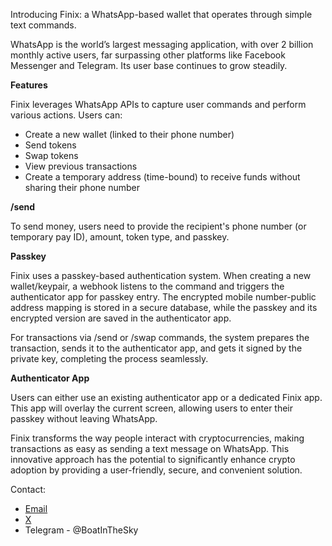 Introducing Finix: a WhatsApp-based wallet that operates through simple text commands.

WhatsApp is the world’s largest messaging application, with over 2 billion monthly active users, far surpassing other platforms like Facebook Messenger and Telegram. Its user base continues to grow steadily.

**Features**

Finix leverages WhatsApp APIs to capture user commands and perform various actions. Users can:

- Create a new wallet (linked to their phone number)
- Send tokens
- Swap tokens
- View previous transactions
- Create a temporary address (time-bound) to receive funds without sharing their phone number

**/send**

To send money, users need to provide the recipient's phone number (or temporary pay ID), amount, token type, and passkey.

**Passkey**

Finix uses a passkey-based authentication system. When creating a new wallet/keypair, a webhook listens to the command and triggers the authenticator app for passkey entry. The encrypted mobile number-public address mapping is stored in a secure database, while the passkey and its encrypted version are saved in the authenticator app.

For transactions via /send or /swap commands, the system prepares the transaction, sends it to the authenticator app, and gets it signed by the private key, completing the process seamlessly.

**Authenticator App**

Users can either use an existing authenticator app or a dedicated Finix app. This app will overlay the current screen, allowing users to enter their passkey without leaving WhatsApp.

Finix transforms the way people interact with cryptocurrencies, making transactions as easy as sending a text message on WhatsApp. This innovative approach has the potential to significantly enhance crypto adoption by providing a user-friendly, secure, and convenient solution.


Contact:

 - [Email](mailto:samrutwarmayur1@gmail.com)
 - [X](https://twitter.com/mayursamr)
 - Telegram - @BoatInTheSky

